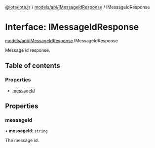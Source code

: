 [@iota/iota.js](../README.md) / [models/api/IMessageIdResponse](../modules/models_api_IMessageIdResponse.md) / IMessageIdResponse

# Interface: IMessageIdResponse

[models/api/IMessageIdResponse](../modules/models_api_IMessageIdResponse.md).IMessageIdResponse

Message id response.

## Table of contents

### Properties

- [messageId](models_api_IMessageIdResponse.IMessageIdResponse.md#messageid)

## Properties

### messageId

• **messageId**: `string`

The message id.
